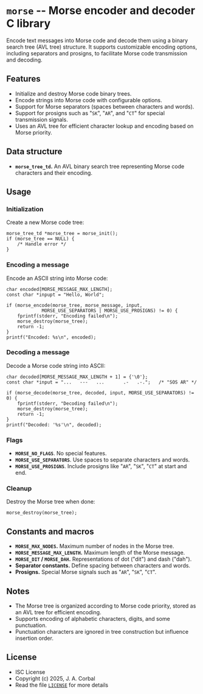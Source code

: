 # `morse` -- Morse encoder and decoder C library

Encode text messages into Morse code and decode them using a binary
search tree (AVL tree) structure.  It supports customizable encoding
options, including separators and prosigns, to facilitate Morse code
transmission and decoding.

## Features

  - Initialize and destroy Morse code binary trees.
  - Encode strings into Morse code with configurable options.
  - Support for Morse separators (spaces between characters and words).
  - Support for prosigns such as "`SK`", "`AR`", and "`CT`" for special
    transmission signals.
  - Uses an AVL tree for efficient character lookup and encoding based
    on Morse priority.

## Data structure

  - **`morse_tree_td`.**  An AVL binary search tree representing Morse
    code characters and their encoding.

## Usage

### Initialization

Create a new Morse code tree:

    morse_tree_td *morse_tree = morse_init();
    if (morse_tree == NULL) {
        /* Handle error */
    }

### Encoding a message

Encode an ASCII string into Morse code:

    char encoded[MORSE_MESSAGE_MAX_LENGTH];
    const char *inpupt = "Hello, World";

    if (morse_encode(morse_tree, morse_message, input,
                 MORSE_USE_SEPARATORS | MORSE_USE_PROSIGNS) != 0) {
        fprintf(stderr, "Encoding failed\n");
        morse_destroy(morse_tree);
        return -1;
    }
    printf("Encoded: %s\n", encoded);

### Decoding a message

Decode a Morse code string into ASCII:

    char decoded[MORSE_MESSAGE_MAX_LENGTH + 1] = {'\0'};
    const char *input = "...   ---   ...       .-   .-.";   /* "SOS AR" */

    if (morse_decode(morse_tree, decoded, input, MORSE_USE_SEPARATORS) != 0) {
        fprintf(stderr, "Decoding failed\n");
        morse_destroy(morse_tree);
        return -1;
    }
    printf("Decoded: '%s'\n", decoded);

### Flags

  - **`MORSE_NO_FLAGS`**.  No special features.
  - **`MORSE_USE_SEPARATORS`**.  Use spaces to separate characters and
    words.
  - **`MORSE_USE_PROSIGNS`**.  Include prosigns like "`AR`", "`SK`",
    "`CT`" at start and end.

### Cleanup

Destroy the Morse tree when done:

    morse_destroy(morse_tree);

## Constants and macros

  - **`MORSE_MAX_NODES`.**  Maximum number of nodes in the Morse tree.
  - **`MORSE_MESSAGE_MAX_LENGTH`.**  Maximum length of the Morse
    message.
  - **`MORSE_DIT` / `MORSE_DAH`.**  Representations of dot ("dit") and
    dash ("dah").
  - **Separator constants.**  Define spacing between characters and
    words.
  - **Prosigns.** Special Morse signals such as "`AR`", "`SK`", "`CT`".

## Notes

  - The Morse tree is organized according to Morse code priority, stored
    as an AVL tree for efficient encoding.
  - Supports encoding of alphabetic characters, digits, and some
    punctuation.
  - Punctuation characters are ignored in tree construction but
    influence insertion order.

## License

  - ISC License
  - Copyright (c) 2025, J. A. Corbal
  - Read the file [`LICENSE`](LICENSE) for more details

